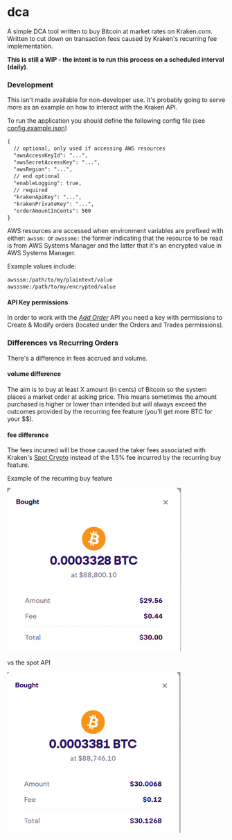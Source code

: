 # dca

A simple DCA tool written to buy Bitcoin at market rates on Kraken.com. Written to cut down on transaction fees caused by 
Kraken's recurring fee implementation. 

**This is still a WIP - the intent is to run this process on a scheduled interval (daily)**.

### Development

This isn't made available for non-developer use. It's probably going to serve more as an example on how to interact
with the Kraken API.

To run the application you should define the following config file (see [config.example.json](config.example.json))

```json5
{
  // optional, only used if accessing AWS resources
  "awsAccessKeyId": "...",
  "awsSecretAccessKey": "...",
  "awsRegion": "...",
  // end optional
  "enableLogging": true,
  // required
  "krakenApiKey": "...",
  "krakenPrivateKey": "...",
  "orderAmountInCents": 500
}
```

AWS resources are accessed when environment variables are prefixed with either: `awssm:` or `awsssme:` the former indicating
that the resource to be read is from AWS Systems Manager and the latter that it's an encrypted value in AWS Systems Manager. 

Example values include:

```aiignore
awsssm:/path/to/my/plaintext/value
awsssme:/path/to/my/encrypted/value
```

#### API Key permissions

In order to work with the *[Add Order](https://docs.kraken.com/api/docs/rest-api/add-order/)* API you need a key with permissions
to Create & Modify orders (located under the Orders and Trades permissions).

### Differences vs Recurring Orders

There's a difference in fees accrued and volume. 

#### volume difference

The aim is to buy at least X amount (in cents) of Bitcoin so the system places a market order at asking price. 
This means sometimes the amount purchased is higher or lower than intended but will always exceed the outcomes provided
by the recurring fee feature (you'll get more BTC for your $$).

#### fee difference

The fees incurred will be those caused the taker fees associated with Kraken's [Spot Crypto](https://www.kraken.com/features/fee-schedule)
instead of the 1.5% fee incurred by the recurring buy feature.


Example of the recurring buy feature

<img src="docs/imgs/recurring-buy-example.png" />

vs the spot API

<img src="docs/imgs/market-order-example.png" />

